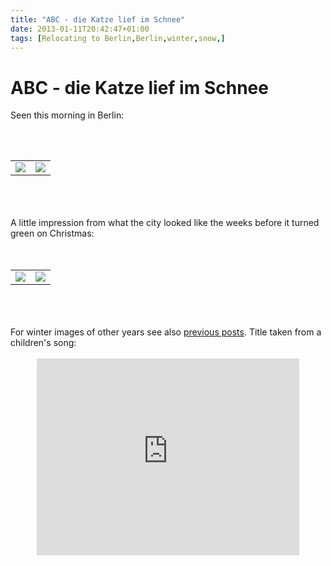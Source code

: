 ```yaml
---
title: "ABC - die Katze lief im Schnee"
date: 2013-01-11T20:42:47+01:00
tags: [Relocating to Berlin,Berlin,winter,snow,]
---
```


# ABC - die Katze lief im Schnee


Seen this morning in Berlin:<br><br><center><br><table><tr><td><img 
src="http://isabel-drost.de/Bilder/wordpress/schoeneberg_2013_3.jpg"></td><td><img 
src="http://isabel-drost.de/Bilder/wordpress/schoeneberg_2013_4.jpg"></td></tr></table><br></center><br><br>A little 
impression from what the city looked like the weeks before it turned green on 
Christmas:<br><br><center><br><table><tr><td><img 
src="http://isabel-drost.de/Bilder/wordpress/schoeneberg_2012_0.jpg"></td><td><img 
src="http://isabel-drost.de/Bilder/wordpress/schoeneberg_2012_1.jpg"></td></tr></table><br></center><br><br>For winter 
images of other years see also <a href="http://blog.isabel-drost.de/index.php/archives/tag/winter">previous posts</a>. 
Title taken from a children's song:<br><br><center><iframe width="420" height="315" 
src="http://www.youtube.com/embed/_CZfquRz3a0" frameborder="0" allowfullscreen></iframe></center><br>
